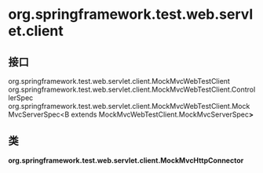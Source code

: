 # org.springframework.test.web.servlet.client

## 接口

org.springframework.test.web.servlet.client.MockMvcWebTestClient
org.springframework.test.web.servlet.client.MockMvcWebTestClient.ControllerSpec
org.springframework.test.web.servlet.client.MockMvcWebTestClient.MockMvcServerSpec<B extends MockMvcWebTestClient.MockMvcServerSpec<B>>

## 类

org.springframework.test.web.servlet.client.MockMvcHttpConnector





